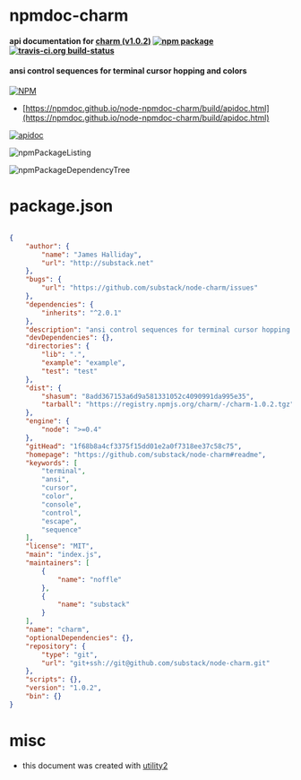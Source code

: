 # npmdoc-charm

#### api documentation for  [charm (v1.0.2)](https://github.com/substack/node-charm#readme)  [![npm package](https://img.shields.io/npm/v/npmdoc-charm.svg?style=flat-square)](https://www.npmjs.org/package/npmdoc-charm) [![travis-ci.org build-status](https://api.travis-ci.org/npmdoc/node-npmdoc-charm.svg)](https://travis-ci.org/npmdoc/node-npmdoc-charm)

#### ansi control sequences for terminal cursor hopping and colors

[![NPM](https://nodei.co/npm/charm.png?downloads=true&downloadRank=true&stars=true)](https://www.npmjs.com/package/charm)

- [https://npmdoc.github.io/node-npmdoc-charm/build/apidoc.html](https://npmdoc.github.io/node-npmdoc-charm/build/apidoc.html)

[![apidoc](https://npmdoc.github.io/node-npmdoc-charm/build/screenCapture.buildCi.browser.%252Ftmp%252Fbuild%252Fapidoc.html.png)](https://npmdoc.github.io/node-npmdoc-charm/build/apidoc.html)

![npmPackageListing](https://npmdoc.github.io/node-npmdoc-charm/build/screenCapture.npmPackageListing.svg)

![npmPackageDependencyTree](https://npmdoc.github.io/node-npmdoc-charm/build/screenCapture.npmPackageDependencyTree.svg)



# package.json

```json

{
    "author": {
        "name": "James Halliday",
        "url": "http://substack.net"
    },
    "bugs": {
        "url": "https://github.com/substack/node-charm/issues"
    },
    "dependencies": {
        "inherits": "^2.0.1"
    },
    "description": "ansi control sequences for terminal cursor hopping and colors",
    "devDependencies": {},
    "directories": {
        "lib": ".",
        "example": "example",
        "test": "test"
    },
    "dist": {
        "shasum": "8add367153a6d9a581331052c4090991da995e35",
        "tarball": "https://registry.npmjs.org/charm/-/charm-1.0.2.tgz"
    },
    "engine": {
        "node": ">=0.4"
    },
    "gitHead": "1f68b8a4cf3375f15dd01e2a0f7318ee37c58c75",
    "homepage": "https://github.com/substack/node-charm#readme",
    "keywords": [
        "terminal",
        "ansi",
        "cursor",
        "color",
        "console",
        "control",
        "escape",
        "sequence"
    ],
    "license": "MIT",
    "main": "index.js",
    "maintainers": [
        {
            "name": "noffle"
        },
        {
            "name": "substack"
        }
    ],
    "name": "charm",
    "optionalDependencies": {},
    "repository": {
        "type": "git",
        "url": "git+ssh://git@github.com/substack/node-charm.git"
    },
    "scripts": {},
    "version": "1.0.2",
    "bin": {}
}
```



# misc
- this document was created with [utility2](https://github.com/kaizhu256/node-utility2)
